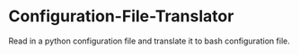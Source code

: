 # Configuration-File-Translator
Read in a python configuration file and translate it to bash configuration file.
